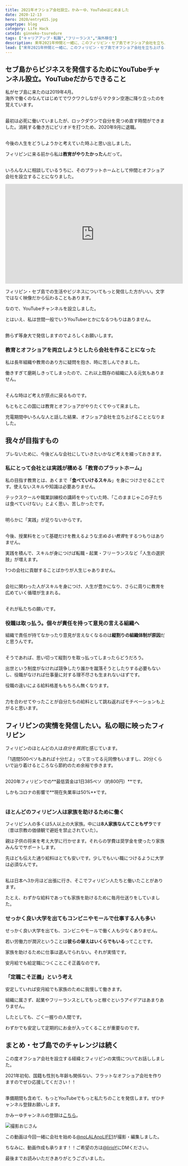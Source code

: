 ```yaml
---
title: 2021年オフショア会社設立。かみーゆ、YouTubeはじめました
date: 2020-12-13
hero: 2020/entry415.jpg
pagetype: blog
category: Life Hack
cateId: ginneko-tsuredure
tags: ["キャリアアップ・転職","フリーランス","海外移住"]
description: 来年2021年仲間と一緒に、このフィリピン・セブ島でオフショア会社を立ち上げることになりました。情報配信のため、YouTubeを始めることになりました。合わせて、会社設立の経緯とフィリピンの実情をお話しします。
lead: ["来年2021年仲間と一緒に、このフィリピン・セブ島でオフショア会社を立ち上げることになりました。情報配信のため、YouTubeを始めることになりました。合わせて、会社設立の経緯とフィリピンの実情をお話しします。"]
---
```

## セブ島からビジネスを発信するためにYouTubeチャンネル設立。YouTubeだからできること
私がセブ島に来たのは2019年4月。<br>海外で働くのなんてはじめてでワクワクしながらマクタン空港に降り立ったのを覚えています。<br><br>

最初は必死に働いていましたが、ロックダウンで自分を見つめ直す時間ができました。消耗する働き方にピリオドを打つため、2020年9月に退職。<br><br>

今後の人生をどうしようかと考えていた時ふと思い出しました。

フィリピンに来る前から私は**教育がやりたかった**んだって。<br><br>

いろんな人に相談しているうちに、そのプラットホームとして仲間とオフショア会社を設立することになりました。

<iframe width="560" height="315" src="https://www.youtube.com/embed/njff9dkkW8k" frameborder="0" allow="accelerometer; autoplay; clipboard-write; encrypted-media; gyroscope; picture-in-picture" allowfullscreen></iframe>

フィリピン・セブ島での生活やビジネスについてもっと発信した方がいい。文字ではなく映像だから伝わることもあります。

なので、YouTubeチャンネルを設立しました。

とはいえ、私は世間一般でいうYouTuberとかになるつもりはありません。<br><br>

飾らず等身大で発信しますのでよろしくお願いします。

### 教育とオフショアを両立しようとしたら会社を作ることになった
私は長年組織や教育のあり方に疑問を抱き、時に苦しんできました。

働きすぎて磨耗しきってしまったので、これ以上既存の組織に入る元気もありません。<br><br>

そんな時ほど考えが原点に戻るものです。

もともとこの国には教育とオフショアがやりたくてやって来ました。

充電期間中いろんな人と話した結果、オフショア会社を立ち上げることとなりました。

## 我々が目指すもの
ブレないために、今後どんな会社にしていきたいかなど考えを綴っておきます。

### 私にとって会社とは実践が積める「教育のプラットホーム」

私の目指す教育とは、あくまで「**食べていけるスキル**」を身につけさせることです。使えないスキルや知識は必要ありません。

テックスクールや職業訓練校の講師をやっていた時、「このままじゃこの子たちは食べていけない」とよく思い、苦しかったです。<br><br>

明らかに「実践」が足りないからです。<br><br>

今後、授業料をとって基礎だけを教えるような*生ぬるい教育*をするつもりはありません。

実践を積んで、スキルが身につけば転職・起業・フリーランスなど「人生の選択肢」が増えます。

1つの会社に貢献することばかりが人生じゃありません。<br><br>

会社に関わった人がスキルを身につけ、人生が豊かになり、さらに周りに教育を広めていく循環が生まれる。<br><br>

それが私たちの願いです。

### 役職は取っ払う。個々が責任を持って意見の言える組織へ
組織で責任が持てなかったり意見が言えなくなるのは**縦割りの組織体制が原因**だと思うんです。<br><br>

そうであれば、思い切って縦割りを取っ払ってしまったらどうだろう。

出世という制度がなければ競争したり誰かを蹴落そうとしたりする必要もないし、役職がなければ仕事量に対する理不尽さも生まれないはずです。

役職の違いによる給料格差ももちろん無くなります。<br><br>

力を合わせてやったことが自分たちの給料として跳ね返ればモチベーションも上がると思います。

## フィリピンの実情を発信したい。私の眼に映ったフィリピン

フィリピンのほとんどの人は*自分を貧困*と感じています。

「1週間500ペソもあれば十分だよ」って言ってる元同僚もいますし、20分くらいで辿り着けるところなら節約のため余裕で歩きます。<br><br>

2020年フィリピンでの**最低賃金は1日385ペソ（約800円）**です。

しかもコロナの影響で**現在失業率は50%**です。<br><br>

### ほとんどのフィリピン人は家族を助けるために働く

フィリピン人の多くは5人以上の大家族。中には**8人家族なんてこともザラ**です（昔は宗教の価値観で避妊を禁止されていた）。

親は子供の将来を考え大学に行かせます。それらの学費は奨学金を使ったり家族みんなでサポートします。

先ほども伝えた通り給料はとても安いです。少しでもいい職につけるように大学は必須なんです。<br><br>

私は日本へ3か月ほど出張に行き、そこでフィリピン人たちと働いたことがあります。

たとえ、わずかな給料であっても家族を助けるために毎月仕送りをしていました。

### せっかく良い大学を出てもコンビニやモールで仕事する人も多い

せっかく良い大学を出ても、コンビニやモールで働く人も少なくありません。

若い労働力が潤沢ということは**彼らの替えはいくらでもいる**ってことです。

家族を助けるために仕事は選んでられない。それが実情です。

安月給でも給定職につくことこそ正義なのです。

### 「定職こそ正義」という考え
安定していれば安月給でも家族のために我慢して働きます。

組織に属さず、起業やフリーランスとしてもっと稼ぐというアイデアはあまりありません。

したとしても、ごく一握りの人間です。

わずかでも安定して定期的にお金が入ってくることが重要なのです。

## まとめ・セブ島でのチャレンジは続く
この度オフショア会社を設立する経緯とフィリピンの実情についてお話ししました。

2021年初旬、国籍も性別も年齢も関係ない、フラットなオフショア会社を作りますのでぜひ応援してください！！<br><br>

準備期間も含めて、もっとYouTubeでもっと私たちのことを発信します。ぜひチャンネル登録お願いします。

かみーゆチャンネルの登録は[こちら](https://www.youtube.com/channel/UCbSgjkCIPucux8cFTuQcdcw)。

![撮影おじさん](./images/2020/12/entry415-1.jpg)

この動画は今回一緒に会社を始める[@noLALAnoLIFE1](https://twitter.com/noLALAnoLIFE1)が撮影・編集しました。

ちなみに、動画作成も承ります！！ご希望の方は[@lirioY](https://twitter.com/lirioY)にDMください。

最後までお読みいただきありがとうございました。
